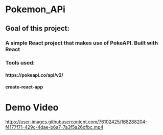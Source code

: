 <h1> Pokemon_APi</h1>
<h2>Goal of this project:</h2>
<h3>A simple React project that makes use of PokeAPI. Built with React </h2>
  
<h3> Tools used:</h3>
     <h4>https://pokeapi.co/api/v2/</h4>
       <h4>create-react-app</h4>


<h1>Demo Video</h1>
   


https://user-images.githubusercontent.com/76102425/168288204-f4177f71-429c-4dae-b6a7-7a3f5a26dfbc.mp4


